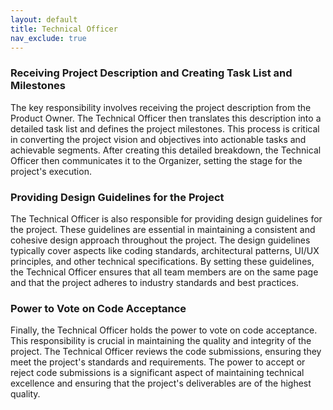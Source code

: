 ```yaml
---
layout: default
title: Technical Officer
nav_exclude: true
---
```



### Receiving Project Description and Creating Task List and Milestones

The key responsibility involves receiving the project description from the Product Owner. The Technical Officer then translates this description into a detailed task list and defines the project milestones. This process is critical in converting the project vision and objectives into actionable tasks and achievable segments. After creating this detailed breakdown, the Technical Officer then communicates it to the Organizer, setting the stage for the project's execution.


### Providing Design Guidelines for the Project

The Technical Officer is also responsible for providing design guidelines for the project. These guidelines are essential in maintaining a consistent and cohesive design approach throughout the project. The design guidelines typically cover aspects like coding standards, architectural patterns, UI/UX principles, and other technical specifications. By setting these guidelines, the Technical Officer ensures that all team members are on the same page and that the project adheres to industry standards and best practices.

### Power to Vote on Code Acceptance

Finally, the Technical Officer holds the power to vote on code acceptance. This responsibility is crucial in maintaining the quality and integrity of the project. The Technical Officer reviews the code submissions, ensuring they meet the project's standards and requirements. The power to accept or reject code submissions is a significant aspect of maintaining technical excellence and ensuring that the project's deliverables are of the highest quality.
